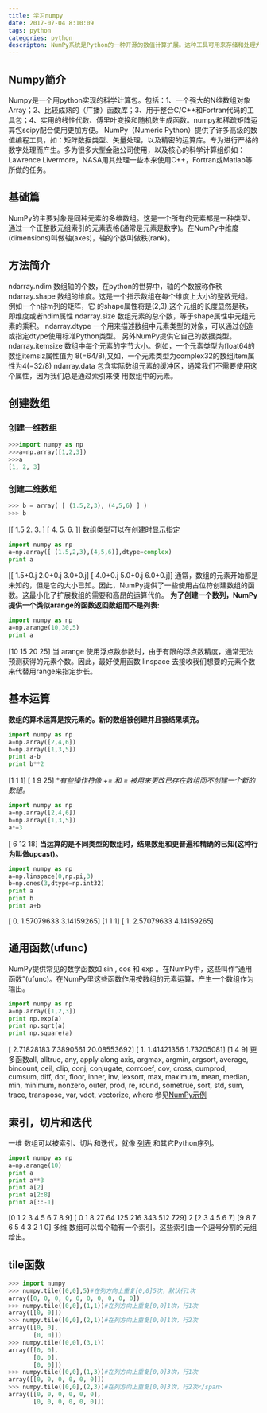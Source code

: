 ```yaml
---
title: 学习numpy
date: 2017-07-04 8:10:09
tags: python
categories: python 
descripton: NumPy系统是Python的一种开源的数值计算扩展。这种工具可用来存储和处理大型矩阵，比Python自身的嵌套列表（nested list structure)结构要高效的多
---
```

## Numpy简介
Numpy是一个用python实现的科学计算包。包括：1、一个强大的N维数组对象Array；2、比较成熟的（广播）函数库；3、用于整合C/C++和Fortran代码的工具包；4、实用的线性代数、傅里叶变换和随机数生成函数。numpy和稀疏矩阵运算包scipy配合使用更加方便。
NumPy（Numeric Python）提供了许多高级的数值编程工具，如：矩阵数据类型、矢量处理，以及精密的运算库。专为进行严格的数字处理而产生。多为很多大型金融公司使用，以及核心的科学计算组织如：Lawrence Livermore，NASA用其处理一些本来使用C++，Fortran或Matlab等所做的任务。
## 基础篇
NumPy的主要对象是同种元素的多维数组。这是一个所有的元素都是一种类型、通过一个正整数元组索引的元素表格(通常是元素是数字)。在NumPy中维度(dimensions)叫做轴(axes)，轴的个数叫做秩(rank)。
## 方法简介
ndarray.ndim   数组轴的个数，在python的世界中，轴的个数被称作秩
ndarray.shape  数组的维度。这是一个指示数组在每个维度上大小的整数元组。例如一个n排m列的矩阵，它
               的shape属性将是(2,3),这个元组的长度显然是秩，即维度或者ndim属性
ndarray.size   数组元素的总个数，等于shape属性中元组元素的乘积。
ndarray.dtype  一个用来描述数组中元素类型的对象，可以通过创造或指定dtype使用标准Python类型。
               另外NumPy提供它自己的数据类型。               
ndarray.itemsize 数组中每个元素的字节大小。例如，一个元素类型为float64的数组itemsiz属性值为
                 8(=64/8),又如，一个元素类型为complex32的数组item属性为4(=32/8)
ndarray.data    包含实际数组元素的缓冲区，通常我们不需要使用这个属性，因为我们总是通过索引来使
                用数组中的元素。
## 创建数组
### 创建一维数组
```python
>>>import numpy as np
>>>a=np.array([1,2,3])
>>>a
[1, 2, 3]
```
### 创建二维数组
```python
>>> b = array( [ (1.5,2,3), (4,5,6) ] )
>>> b
```
[[ 1.5  2.   3. ]
 [ 4.   5.   6. ]]
数组类型可以在创建时显示指定
```python
import numpy as np
a=np.array([ (1.5,2,3),(4,5,6)],dtype=complex)
print a
```
[[ 1.5+0.j  2.0+0.j  3.0+0.j]
 [ 4.0+0.j  5.0+0.j  6.0+0.j]]
通常，数组的元素开始都是未知的，但是它的大小已知。因此，NumPy提供了一些使用占位符创建数组的函数。这最小化了扩展数组的需要和高昂的运算代价。
**为了创建一个数列，NumPy提供一个类似arange的函数返回数组而不是列表:**
```python
import numpy as np
a=np.arange(10,30,5)
print a
```
[10 15 20 25]
当 arange 使用浮点数参数时，由于有限的浮点数精度，通常无法预测获得的元素个数。因此，最好使用函数 linspace 去接收我们想要的元素个数来代替用range来指定步长。
## 基本运算
**数组的算术运算是按元素的。新的数组被创建并且被结果填充。**
```python
import numpy as np
a=np.array([2,4,6])
b=np.array([1,3,5])
print a-b
print b**2
```
[1 1 1]
[ 1  9 25]
**有些操作符像 += 和 *= 被用来更改已存在数组而不创建一个新的数组。**
```python
import numpy as np
a=np.array([2,4,6])
b=np.array([1,3,5])
a*=3
```
[ 6 12 18]
**当运算的是不同类型的数组时，结果数组和更普遍和精确的已知(这种行为叫做upcast)。**
```python
import numpy as np
a=np.linspace(0,np.pi,3)
b=np.ones(3,dtype=np.int32)
print a
print b
print a+b
```
[ 0.          1.57079633  3.14159265]
[1 1 1]
[ 1.          2.57079633  4.14159265]
## 通用函数(ufunc)
NumPy提供常见的数学函数如 sin , cos 和 exp 。在NumPy中，这些叫作“通用函数”(ufunc)。在NumPy里这些函数作用按数组的元素运算，产生一个数组作为输出。
```python
import numpy as np
a=np.array([1,2,3])
print np.exp(a)
print np.sqrt(a)
print np.square(a)
```
[  2.71828183   7.3890561   20.08553692]
[ 1.          1.41421356  1.73205081]
[1 4 9]
更多函数all, alltrue, any, apply along axis, argmax, argmin, argsort, average, bincount, ceil, clip, conj, conjugate, corrcoef, cov, cross, cumprod, cumsum, diff, dot, floor, inner, inv, lexsort, max, maximum, mean, median, min, minimum, nonzero, outer, prod, re, round, sometrue, sort, std, sum, trace, transpose, var, vdot, vectorize, where 参见[NumPy示例](https://docs.scipy.org/doc/numpy/reference/routines.html)
## 索引，切片和迭代
一维 数组可以被索引、切片和迭代，就像 [列表](https://docs.python.org/3/tutorial/introduction.html#SECTION005140000000000000000) 和其它Python序列。
```python
import numpy as np
a=np.arange(10)
print a
print a**3
print a[2]
print a[2:8]
print a[::-1]
```
[0 1 2 3 4 5 6 7 8 9]
[  0   1   8  27  64 125 216 343 512 729]
2
[2 3 4 5 6 7]
[9 8 7 6 5 4 3 2 1 0]
多维 数组可以每个轴有一个索引。这些索引由一个逗号分割的元组给出。
## tile函数

```python
>>> import numpy  
>>> numpy.tile([0,0],5)#在列方向上重复[0,0]5次，默认行1次  
array([0, 0, 0, 0, 0, 0, 0, 0, 0, 0])  
>>> numpy.tile([0,0],(1,1))#在列方向上重复[0,0]1次，行1次  
array([[0, 0]])  
>>> numpy.tile([0,0],(2,1))#在列方向上重复[0,0]1次，行2次  
array([[0, 0],  
       [0, 0]])  
>>> numpy.tile([0,0],(3,1))  
array([[0, 0],  
       [0, 0],  
       [0, 0]])  
>>> numpy.tile([0,0],(1,3))#在列方向上重复[0,0]3次，行1次  
array([[0, 0, 0, 0, 0, 0]])  
>>> numpy.tile([0,0],(2,3))#在列方向上重复[0,0]3次，行2次</span>  
array([[0, 0, 0, 0, 0, 0],  
       [0, 0, 0, 0, 0, 0]])  
```

